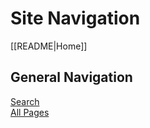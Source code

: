 # Site Navigation

[[README|Home]]  

## General Navigation

[Search](/search.html)  
[All Pages](/all-pages.html)  
